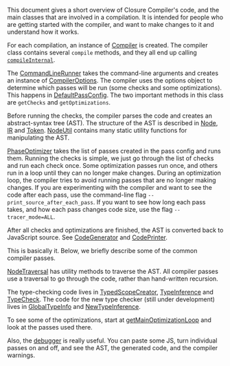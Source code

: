 This document gives a short overview of Closure Compiler's code, and the main classes that are involved in a compilation. It is intended for people who are getting started with the compiler, and want to make changes to it and understand how it works.

For each compilation, an instance of [Compiler](https://github.com/google/closure-compiler/blob/master/src/com/google/javascript/jscomp/Compiler.java) is created. The compiler class contains several `compile` methods, and they all end up calling [`compileInternal`](https://github.com/google/closure-compiler/search?utf8=%E2%9C%93&q=%22private+void+compileInternal%28%29%22).

The [CommandLineRunner](https://github.com/google/closure-compiler/blob/master/src/com/google/javascript/jscomp/CommandLineRunner.java) takes the command-line arguments and creates an instance of [CompilerOptions](https://github.com/google/closure-compiler/blob/master/src/com/google/javascript/jscomp/CompilerOptions.java). The compiler uses the options object to determine which passes will be run (some checks and some optimizations). This happens in [DefaultPassConfig](https://github.com/google/closure-compiler/blob/master/src/com/google/javascript/jscomp/DefaultPassConfig.java). The two important methods in this class are `getChecks` and `getOptimizations`.

Before running the checks, the compiler parses the code and creates an abstract-syntax tree (AST). The structure of the AST is described in [Node](https://github.com/google/closure-compiler/blob/master/src/com/google/javascript/rhino/Node.java), [IR](https://github.com/google/closure-compiler/blob/master/src/com/google/javascript/rhino/IR.java) and [Token](https://github.com/google/closure-compiler/blob/master/src/com/google/javascript/rhino/Token.java). [NodeUtil](https://github.com/google/closure-compiler/blob/master/src/com/google/javascript/jscomp/NodeUtil.java) contains many static utility functions for manipulating the AST.

[PhaseOptimizer](https://github.com/google/closure-compiler/blob/master/src/com/google/javascript/jscomp/PhaseOptimizer.java) takes the list of passes created in the pass config and runs them. Running the checks is simple, we just go through the list of checks and run each check once. Some optimization passes run once, and others run in a loop until they can no longer make changes. During an optimization loop, the compiler tries to avoid running passes that are no longer making changes. If you are experimenting with the compiler and want to see the code after each pass, use the command-line flag `--print_source_after_each_pass`. If you want to see how long each pass takes, and how each pass changes code size, use the flag `--tracer_mode=ALL`.

After all checks and optimizations are finished, the AST is converted back to JavaScript source. See [CodeGenerator](https://github.com/google/closure-compiler/blob/master/src/com/google/javascript/jscomp/CodeGenerator.java) and [CodePrinter](https://github.com/google/closure-compiler/blob/master/src/com/google/javascript/jscomp/CodePrinter.java).

This is basically it. Below, we briefly describe some of the common compiler passes.

[NodeTraversal](https://github.com/google/closure-compiler/blob/master/src/com/google/javascript/jscomp/NodeTraversal.java) has utility methods to traverse the AST. All compiler passes use a traversal to go through the code, rather than hand-written recursion.

The type-checking code lives in [TypedScopeCreator](https://github.com/google/closure-compiler/blob/master/src/com/google/javascript/jscomp/TypedScopeCreator.java), [TypeInference](https://github.com/google/closure-compiler/blob/master/src/com/google/javascript/jscomp/TypeInference.java) and [TypeCheck](https://github.com/google/closure-compiler/blob/master/src/com/google/javascript/jscomp/TypeCheck.java). The code for the new type checker (still under development) lives in [GlobalTypeInfo](https://github.com/google/closure-compiler/blob/master/src/com/google/javascript/jscomp/GlobalTypeInfo.java) and [NewTypeInference](https://github.com/google/closure-compiler/blob/master/src/com/google/javascript/jscomp/NewTypeInference.java).

To see some of the optimizations, start at [getMainOptimizationLoop](https://github.com/google/closure-compiler/search?utf8=%E2%9C%93&q=%22PassFactory%5C%3E+getMainOptimizationLoop%22&type=Code) and look at the passes used there.

Also, the [debugger](http://closure-compiler-debugger.appspot.com/) is really useful. You can paste some JS, turn individual passes on and off, and see the AST, the generated code, and the compiler warnings.